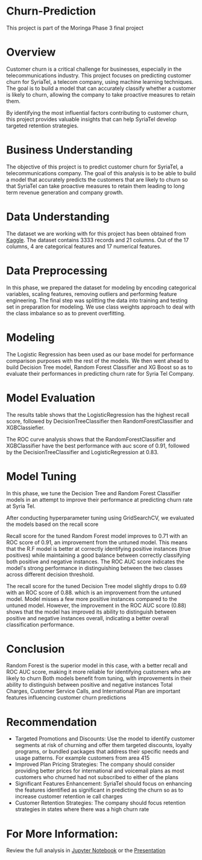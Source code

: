 # Churn-Prediction
This project is part of the Moringa Phase 3 final project
# Overview
Customer churn is a critical challenge for businesses, especially in the telecommunications industry. This project focuses on predicting customer churn for SyriaTel, a telecom company, using machine learning techniques. The goal is to build a model that
can accurately classify whether a customer is likely to churn, allowing the company to take proactive measures to retain them.

By identifying the most influential factors contributing to customer churn, this project provides valuable insights that can
help SyriaTel develop targeted retention strategies.

# Business Understanding
The objective of this project is to predict customer churn for SyriaTel, a telecommunications company. The goal of this analysis is to be able to build a model that accurately predicts the customers that are likely to churn so that SyriaTel can take proactive measures to retain them leading to long term revenue generation and company growth.

# Data Understanding
The dataset we are working with for this project has been obtained from [Kaggle](https://www.kaggle.com/datasets/becksddf/churn-in-telecoms-dataset). The dataset contains 3333 records and 21 columns. Out of the 17 columns, 4 are categorical features and 17 numerical features.

# Data Preprocessing
In this phase, we prepared the dataset for modeling by encoding categorical variables, scaling features, removing outliers and performing feature engineering.
The final step was splitting the data into training and testing set in preparation for modeling.
We use class weights approach to deal with the class imbalance so as to prevent overfitting.

# Modeling
The Logistic Regression has been used as our base model for performance comparison purposes with the rest of the models.
We then went ahead to build Decision Tree model, Random Forest Classifier and XG Boost so as to evaluate their performances in predicting churn rate for Syria Tel Company.

# Model Evaluation
The results table shows that the LogisticRegression has the highest recall score, followed by DecisionTreeClassifier then RandomForestClassifier and XGBClassiefier.

The ROC curve analysis shows that the RandomForestClassifier and XGBClassifier have the best performance with auc score of 0.91, followed by the  DecisionTreeClassifier and LogisticRegression at 0.83. 

# Model Tuning
In this phase, we tune the Decision Tree and Random Forest Classifier models in an attempt to improve their performance at predicting churn rate at Syria Tel.

After conducting hyperparameter tuning using GridSearchCV, we evaluated the models based on the recall score

Recall score for the tuned Random Forest model improves to 0.71 with an ROC score of 0.91, an improvement from the untuned model. This means that the R.F model is better at correctly identifying positive instances (true positives) while
maintaining a good balance between correctly classifying both positive and negative instances. 
The ROC AUC score indicates the model's strong performance in distinguishing between the two classes across different decision threshold.

The recall score for the tuned Decision Tree model slightly drops to 0.69 with an ROC score of 0.88. which is an improvement from the untuned model.
Model misses a few more positive instances compared to the untuned model. However, the improvement in the ROC AUC score (0.88) shows that the model has improved its ability to distinguish between positive and negative instances overall,
indicating a better overall classification performance.

# Conclusion
Random Forest is the superior model in this case, with a better recall and ROC AUC score, making it more reliable for identifying customers who are likely to churn
Both models benefit from tuning, with improvements in their ability to distinguish between positive and negative instances
Total Charges, Customer Service Calls, and International Plan are important features influencing customer churn predictions

# Recommendation
 - Targeted Promotions and Discounts: Use the model to identify customer segments at risk of churning and offer them targeted discounts, loyalty programs, or bundled packages that address their specific needs and usage patterns. For example customers from area 415
 - Improved Plan Pricing Strategies: The company should consider providing better prices for international and voicemail plans as most customers who churned had not subscribed to either of the plans 
 - Significant Features Enhancement: SyriaTel should focus on enhancing the features identified as significant in predicting the churn so as to increase customer retention ie call charges 
 - Customer Retention Strategies: The company should focus retention strategies in states where there was a high churn rate

# For More Information:
Review the full analysis in [Jupyter Notebook](https://github.com/SankaineSanayet/Churn-Prediction/blob/main/index-checkpoint.ipynb) or the [Presentation](https://github.com/SankaineSanayet/Churn-Prediction/blob/main/presentation.pdf)
